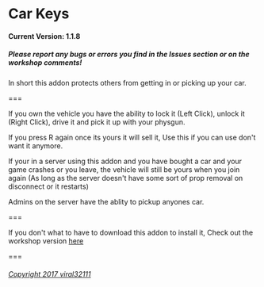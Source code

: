 Car Keys
==========
#### Current Version: 1.1.8

##### Please report any bugs or errors you find in the Issues section or on the workshop comments!

In short this addon protects others from getting in or picking up your car.

===

If you own the vehicle you have the ability to lock it (Left Click), unlock it (Right Click), drive it and pick it up with your physgun.

If you press R again once its yours it will sell it, Use this if you can use don't want it anymore.

If your in a server using this addon and you have bought a car and your game crashes or you leave, the vehicle will still be yours when you join again (As long as the server doesn't have some sort of prop removal on disconnect or it restarts)

Admins on the server have the ablity to pickup anyones car.

===

If you don't what to have to download this addon to install it, Check out the workshop version [here](https://steamcommunity.com/sharedfiles/filedetails/?id=864523561)

===

###### [Copyright 2017 viral32111](https://github.com/viral32111/car-keys/blob/master/LICENCE.txt)